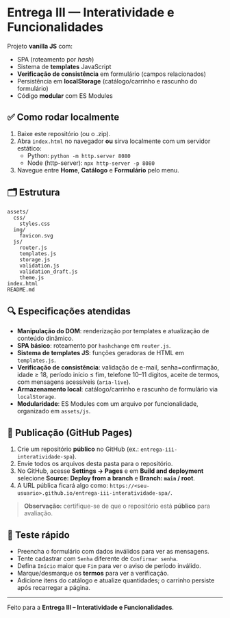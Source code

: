 # Entrega III — Interatividade e Funcionalidades

Projeto **vanilla JS** com:
- SPA (roteamento por *hash*)
- Sistema de **templates** JavaScript
- **Verificação de consistência** em formulário (campos relacionados)
- Persistência em **localStorage** (catálogo/carrinho e rascunho do formulário)
- Código **modular** com ES Modules

## ✅ Como rodar localmente
1. Baixe este repositório (ou o .zip).
2. Abra `index.html` no navegador **ou** sirva localmente com um servidor estático:
   - Python: `python -m http.server 8080`
   - Node (http-server): `npx http-server -p 8080`
3. Navegue entre **Home**, **Catálogo** e **Formulário** pelo menu.

## 🗂️ Estrutura
```
assets/
  css/
    styles.css
  img/
    favicon.svg
  js/
    router.js
    templates.js
    storage.js
    validation.js
    validation_draft.js
    theme.js
index.html
README.md
```

## 🔍 Especificações atendidas
- **Manipulação do DOM**: renderização por templates e atualização de conteúdo dinâmico.
- **SPA básico**: roteamento por `hashchange` em `router.js`.
- **Sistema de templates JS**: funções geradoras de HTML em `templates.js`.
- **Verificação de consistência**: validação de e-mail, senha=confirmação, idade ≥ 18, período início ≤ fim, telefone 10–11 dígitos, aceite de termos, com mensagens acessíveis (`aria-live`). 
- **Armazenamento local**: catálogo/carrinho e rascunho de formulário via `localStorage`.
- **Modularidade**: ES Modules com um arquivo por funcionalidade, organizado em `assets/js`.

## 🚀 Publicação (GitHub Pages)
1. Crie um repositório **público** no GitHub (ex.: `entrega-iii-interatividade-spa`).
2. Envie todos os arquivos desta pasta para o repositório.
3. No GitHub, acesse **Settings → Pages** e em **Build and deployment** selecione **Source: Deploy from a branch** e **Branch: `main` / root**.
4. A URL pública ficará algo como: `https://<seu-usuario>.github.io/entrega-iii-interatividade-spa/`.

> **Observação:** certifique-se de que o repositório está **público** para avaliação.

## 🧪 Teste rápido
- Preencha o formulário com dados inválidos para ver as mensagens.
- Tente cadastrar com `Senha` diferente de `Confirmar senha`.
- Defina `Início` maior que `Fim` para ver o aviso de período inválido.
- Marque/desmarque os **termos** para ver a verificação.
- Adicione itens do catálogo e atualize quantidades; o carrinho persiste após recarregar a página.

---

Feito para a **Entrega III – Interatividade e Funcionalidades**.
